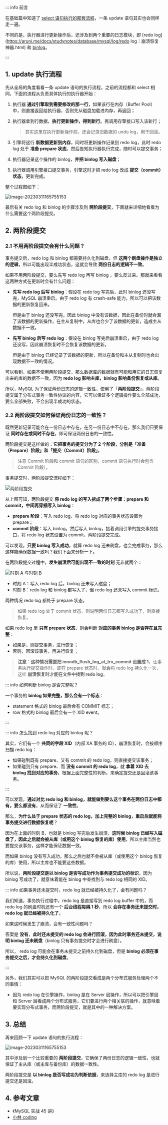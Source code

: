 

::: info 前言

在基础篇中知道了 [select 语句执行的那套流程](https://aruni.me/docs/studynotes/database/mysql/basis/select执行流程.html)，一条 update 语句其实也会同样走一遍。

不同的是，执行器进行更新操作后，还涉及到两个重要的日志模块，即 [redo log](https://aruni.me/docs/studynotes/database/mysql/log/redo log：崩溃恢复神器.html) 和 [binlog](https://aruni.me/docs/studynotes/database/mysql/log/binlog：主从复制和备份.html)。

:::

## 1. update 执行流程

先从全局的角度看看一条 update 语句的执行流程，之前的流程都和 select 相同，下面的流程从负责具体执行的执行器开始：

1. 执行器 **通过引擎取到需要修改的那一行**，如果该行在内存（Buffer Pool）中，则直接返回给执行器，否则先从磁盘加载进内存，再返回；

2. 执行器拿到行数据，**执行更新操作，得到新行**。再调用存擎接口写入该新行；

    > 其实这里在执行更新操作前，还会记录旧数据的 undo log，用于回滚。

3. 引擎将这行 **新数据更新到内存**，同时将更新操作记录到 redo log，此时 redo log 处于 **准备 prepare 状态**。然后告知执行器执行完成，随时可以提交事务；

4. 执行器记录这个操作的 binlog，**并把 binlog 写入磁盘**；

5. 执行器调用引擎接口提交事务，引擎这时才把 redo log 改成 **提交（commit）状态**，更新完成。

整个过程图如下：

![image-20230311165755153](https://run-notes.oss-cn-beijing.aliyuncs.com/notes/202303111658309.png)

最后有关 redo log 和 binlog 的步骤涉及到 **两阶段提交**，下面就来详细地看看为什么需要这个两阶段提交。

## 2. 两阶段提交

### 2.1 不用两阶段提交会有什么问题？

事务提交后，redo log 和 binlog 都需要持久化到磁盘，但 **这两个刷盘操作是独立的逻辑**，所以可能出现半成功状态，这就会导致 **两份日志的逻辑不一致**。

如果不用两阶段提交，要么先写 redo log 再写 binlog ，要么反过来。那就来看看这两种方式在更新时会有什么问题：

- **先写 redo log 后写 binlog**：假设在 redo log 写完后，此时 binlog 还没写完，MySQL 崩溃重启。由于 redo log 有 crash-safe 能力，所以可以把该数据的更新恢复回来。

    但是由于 binlog 还没写完，因此 binlog 中没有该数据，因此在备份时就会漏了该数据的更新操作，在主从复制中，从库也会少了该数据的更新，造成主从数据不一致。

- **先写 binlog 后写 redo log**：假设在 binlog 写完后崩溃重启，由于 redo log 还没写，因此崩溃恢复时不会恢复该数据的更新。

    但是由于 binlog 已经记录了该数据的更新，所以在备份和主从复制时也会出现数据不一致的情况。

可以看到，如果不使用两阶段提交，那么数据库的数据就有可能和用它的日志恢复出来的库的数据不一致。因为 **redo log 影响主库，binlog 影响备份恢复或从库**。

所以，MySQL 为了保证两份日志的逻辑一致性，使用了「**两阶段提交**」，两阶段提交属于分布式事务一致性协议的内容，它可以保证多个逻辑操作要么全部成功，要么全部失败，不会出现半成功的状态。

### 2.2 两阶段提交如何保证两份日志的一致性？

既然更新记录可能会在一份日志中存在，在另一份日志中不存在，那么我们只要保证 **同时存在或同时不存在**，即可保证两份日志的一致性。

两阶段提交是这样做的：**它把事务的提交分为了 2 个阶段，分别是「准备（Prepare）阶段」和「提交（Commit）阶段」**。

>注意 Commit 阶段和 commit 语句的区别，commit 语句执行时会包含 Commit 阶段）。

事务提交时，两阶段提交流程如下：

![两阶段提交](https://run-notes.oss-cn-beijing.aliyuncs.com/notes/202303122159100.png)

从上图可知，两阶段提交 **将 redo log 的写入拆成了两个步骤：prepare 和 commit，中间再穿插写入 binlog**：

- **prepare 阶段**：写入 redo log，将 redo log 对应的事务状态设置为 prepare；
- **commit 阶段**：写入 binlog，然后写入 binlog，接着调用引擎的提交事务接口，将 redo log 状态设置为 commit，两阶段提交完成。

可以发现，**只要 binlog 写入成功**，就算 redo log 还未刷盘，也会完成事务，那么这样能确保数据一致吗？我们下面来分析一下。

在两阶段提交过程中，**发生崩溃后可能出现不一致的时刻** 无非就两个：

![时刻 A 与时刻 B](https://run-notes.oss-cn-beijing.aliyuncs.com/notes/202303122223672.png)

- 时刻 A：写入 redo log 后，binlog 还未写入磁盘；
- 时刻 B：redo log 和 binlog 都写入了，但 redo log 还未写入 commit 标识。

两种情况 redo log 都处于 prepare 状态。

> 如果 redo log 处于 commit 状态，则说明两份日志都写入成功了，则直接恢复。

如果 redo log 里 **只有 prepare 状态**，则会判断 **对应的事务 binlog 是否存在且完整**：

- 如果是，则提交事务，进行恢复；
- 否则，回滚该事务，再进行恢复；

> **注意**：**这种情况需要把 innodb_flush_log_at_trx_commit 设置成 1**，让事务执行提交操作时，即在 prepare 状态时，就会将 redo log 持久化一次，这样 **崩溃恢复时才能在文件中找到 redo log**。

::: info 如何判断 binlog 是否完整呢？

一个事务的 **binlog 如果完整，那么会有一个标志**：

- statement 格式的 binlog 最后会有 COMMIT 标志；
- row 格式的 binlog 最后会有一个 XID event。

:::

::: info 怎么找到 redo log 对应的 binlog 呢？

其实，它们有一个 **共同的字段 XID**（内部 XA 事务的 ID），崩溃恢复时，会按顺序扫描 redo log：

- 如果碰到既有 prepare、又有 commit 的 redo log，则直接提交该事务；
- 如果碰到只有 prepare、而 **没有 commit 的 redo log**，就 **拿着 XID 去 binlog 找到对应的事务**，根据上面完整性的判断，来确定提交还是回滚该事务。

:::

可以发现，**通过对比 redo log 和 binlog，就能做到要么这个事务在两份日志中都有，要么都没有**，从而保证了 **一致性**。

那么，**为什么处于 prepare 状态的 redo log，加上完整的 binlog，重启后就能将事务提交进行数据恢复呢**？

因为在上面的时刻 B，也就是 binlog 写完后发生崩溃，**这时候 binlog 已经写入磁盘了，因此之后就会被从库（或用这个 binlog 恢复的库）使用**，所以主库当然也要提交该事务，这样才能保证数据一致。

而如果 binlog 没有写入成功，那么之后也就不会被从库（或使用这个 binlog 恢复的库）使用，所以主库也不能要这些数据。

所以说，**两阶段提交是以 binlog 是否写成功作为事务提交成功的标识**，因为 binlog 写成功了，就意味着能在 binlog 中查找到与 redo log 相同的 XID。

::: info 如果事务还未提交时，redo log 就已经被持久化了，会有问题吗？

我们知道，事务执行过程中，redo log 是直接写到 redo log buffer 中的，而 redo log 的刷盘时机还有一个 **后台线程每隔 1 秒**，所以 **会存在事务还未提交时，redo log 就已经被持久化了**。

如果这时候发生了崩溃，会有一致性问题吗？

答案是 **没有**，**此时还未提交的 redo log 会进行回滚，因为此时事务还未提交，说明 binlog 还未刷盘**（binlog 只有事务提交时才会进行刷盘）。

所以， redo log 可能会在事务未提交之前持久化到磁盘，但是 **binlog 必须在事务提交之后，才会持久化到磁盘**。

:::

另外，我们其实可以把 MySQL 的两阶段提交看成是两个分布式服务处理两个不同事情：

- 因为 redo log 在引擎操作，binlog 是在 Server 层操作，所以可以把引擎层和 Server 层看成两个分布式服务，它们要进行两个相关联的操作，就意味着要实现分布式事务，而两阶段提交，就是其中的一种解决方案。

## 3. 总结

再来回顾一下 update 语句的执行流程：

![image-20230311165755153](https://run-notes.oss-cn-beijing.aliyuncs.com/notes/202303111658309.png)

其中涉及到一个比较重要的 **两阶段提交**，它确保了两份日志的逻辑一致性，也就保证了主从库（或主库与备份库）的数据一致性。

两阶段提交是 **以 binlog 是否写成功为判断依据**，来选择主库的 redo log 是进行提交还是回滚。

## 4. 参考文章

- 《MySQL 实战 45 讲》
- [小林 coding](https://xiaolincoding.com)
